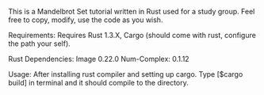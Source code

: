 This is a Mandelbrot Set tutorial written in Rust used for a study group.
Feel free to copy, modify, use the code as you wish.

Requirements:
    Requires Rust 1.3.X, Cargo (should come with rust, configure the path your self).

Rust Dependencies:
    Image 0.22.0
    Num-Complex: 0.1.12

Usage:
    After installing rust compiler and setting up cargo. Type [$cargo build] in terminal and it should compile to the directory. 
